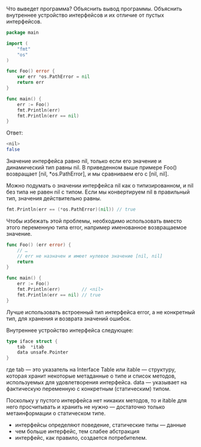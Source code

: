 Что выведет программа? Объяснить вывод программы. Объяснить внутреннее устройство интерфейсов и их отличие от пустых интерфейсов.

```go
package main

import (
	"fmt"
	"os"
)

func Foo() error {
	var err *os.PathError = nil
	return err
}

func main() {
	err := Foo()
	fmt.Println(err)
	fmt.Println(err == nil)
}
```

Ответ:

```bash
<nil>
false
```

Значение интерфейса равно nil, только если его значение и динамический тип равны nil. В приведенном выше примере Foo() возвращает [nil, *os.PathError], и мы сравниваем его с [nil, nil].

Можно подумать о значении интерфейса nil как о типизированном, и nil без типа не равен nil с типом. Если мы конвертируем nil в правильный тип, значения действительно равны.

```go
fmt.Println(err == (*os.PathError)(nil)) // true
```

Чтобы избежать этой проблемы, необходимо использовать вместо этого переменную типа error, например именованное возвращаемое значение.
```go
func Foo() (err error) {
    // …
    // err не назначен и имеет нулевое значение [nil, nil]
    return
}

func main() {
    err := Foo()
    fmt.Println(err)        // <nil>
    fmt.Println(err == nil) // true
}
```
Лучше использовать встроенный тип интерфейса error, а не конкретный тип, для хранения и возврата значений ошибок.

Внутреннее устройство интерфейса следующее:

```go
type iface struct {
    tab  *itab
    data unsafe.Pointer
}
```
где tab — это указатель на Interface Table или itable — структуру, которая хранит некоторые метаданные о типе и список методов, используемых для удовлетворения интерфейса.
data — указывает на фактическую переменную с конкретным (статическим) типом.

Поскольку у пустого интерфейса нет никаких методов, то и itable для него просчитывать и хранить не нужно — достаточно только метаинформации о статическом типе.
- интерфейсы определяют поведение, статические типы — данные
- чем больше интерфейс, тем слабее абстракция
- интерфейс, как правило, создается потребителем.
